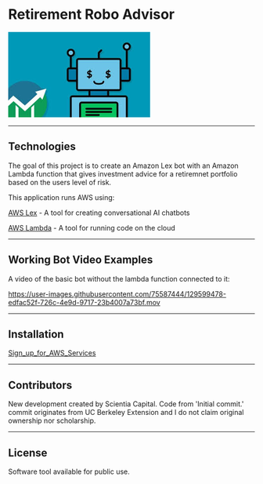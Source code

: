 # Retirement Robo Advisor

![Retirement_Robo_Adcvisor](https://github.com/ScientiaCapital/Retirement-Robo-Advisor/blob/main/Video/roboAdvisorImage1.jpeg)

---

## Technologies

The goal of this project is to create an Amazon Lex bot with an Amazon Lambda function that gives investment advice for a retiremnet portfolio based on the users level of risk.  

This application runs AWS using:

[AWS Lex](https://aws.amazon.com/lex/) - A tool for creating conversational AI chatbots

[AWS Lambda](https://aws.amazon.com/lambda/) - A tool for running code on the cloud


---

## Working Bot Video Examples

A video of the basic bot without the lambda function connected to it:

https://user-images.githubusercontent.com/75587444/129599478-edfac52f-726c-4e9d-9717-23b4007a73bf.mov


---

## Installation 

[Sign_up_for_AWS_Services](https://aws.amazon.com/)


---

## Contributors

New development created by Scientia Capital. Code from 'Initial commit.' commit originates from UC Berkeley Extension and I do not claim original ownership nor scholarship.

---

## License

Software tool available for public use. 
